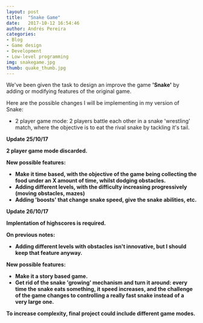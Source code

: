 ```yaml
---
layout: post
title:  "Snake Game"
date:   2017-10-12 16:54:46
author: Andrés Pereira
categories: 
- Blog
- Game design
- Development
- Low-level programming
img: snakegame.jpg
thumb: quake_thumb.jpg
---
```


We've been given the task to design an improve the game <b>'Snake'</b> by adding or modifying features of the original game.

Here are the possible changes I will be implementing in my version of Snake:

- 2 player game mode: 2 players battle each other in a snake 'wrestling' match, where the objective is to eat the rival snake by tackling it's tail.


<b>Update 25/10/17<b/>

2 player game mode discarded.

<b>New possible features:<b/>
- Make it time based, with the objective of the game being collecting the food under an X amount of time, whilst dodging obstacles.
- Adding different levels, with the difficulty increasing progressively (moving obstacles, mazes)
- Adding 'boosts' that change snake speed, give the snake abilities, etc.


<b>Update 26/10/17<b/>

Implentation of highscores is required.

<b>On previous notes:<b/>
- Adding different levels with obstacles isn't innovative, but I should keep that feature anyway.

<b>New possible features:<b/>
- Make it a story based game.
- Get rid of the snake 'growing' mechanism and turn it around: every time the snake eats something, it speed increases, and the challenge of the game changes to controlling a really fast snake instead of a very large one.

To increase complexity, final project could include different game modes.


  

